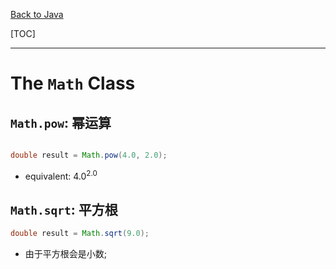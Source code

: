 [Back to Java](../index.md)

[TOC]

---

# The `Math` Class


## `Math.pow`: 幂运算

```java

double result = Math.pow(4.0, 2.0);

```

- equivalent: 4.0<sup>2.0</sup>

## `Math.sqrt`: 平方根

```java
double result = Math.sqrt(9.0);
```

- 由于平方根会是小数;